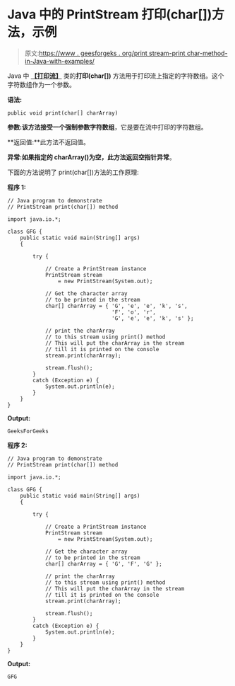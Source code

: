 # Java 中的 PrintStream 打印(char[])方法，示例

> 原文:[https://www . geesforgeks . org/print stream-print char-method-in-Java-with-examples/](https://www.geeksforgeeks.org/printstream-printchar-method-in-java-with-examples/)

Java 中 **[【打印流】](https://www.geeksforgeeks.org/java-io-printstream-class-java-set-1/)** 类的**打印(char[])** 方法用于打印流上指定的字符数组。这个字符数组作为一个参数。

**语法:**

```
public void print(char[] charArray)
```

**参数:**该方法接受一个强制参数**字符数组**，它是要在流中打印的字符数组。

**返回值:**此方法不返回值。

**异常:**如果指定的 charArray()为空，此方法返回**空指针异常**。

下面的方法说明了 print(char[])方法的工作原理:

**程序 1:**

```
// Java program to demonstrate
// PrintStream print(char[]) method

import java.io.*;

class GFG {
    public static void main(String[] args)
    {

        try {

            // Create a PrintStream instance
            PrintStream stream
                = new PrintStream(System.out);

            // Get the character array
            // to be printed in the stream
            char[] charArray = { 'G', 'e', 'e', 'k', 's',
                                 'F', 'o', 'r',
                                 'G', 'e', 'e', 'k', 's' };

            // print the charArray
            // to this stream using print() method
            // This will put the charArray in the stream
            // till it is printed on the console
            stream.print(charArray);

            stream.flush();
        }
        catch (Exception e) {
            System.out.println(e);
        }
    }
}
```

**Output:**

```
GeeksForGeeks

```

**程序 2:**

```
// Java program to demonstrate
// PrintStream print(char[]) method

import java.io.*;

class GFG {
    public static void main(String[] args)
    {

        try {

            // Create a PrintStream instance
            PrintStream stream
                = new PrintStream(System.out);

            // Get the character array
            // to be printed in the stream
            char[] charArray = { 'G', 'F', 'G' };

            // print the charArray
            // to this stream using print() method
            // This will put the charArray in the stream
            // till it is printed on the console
            stream.print(charArray);

            stream.flush();
        }
        catch (Exception e) {
            System.out.println(e);
        }
    }
}
```

**Output:**

```
GFG

```